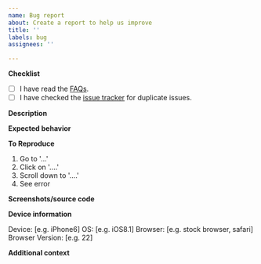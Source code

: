 ```yaml
---
name: Bug report
about: Create a report to help us improve
title: ''
labels: bug
assignees: ''

---
```


<!-- Any bugs that are not specifically related to the HubSpot Calling Extensions SDK and are more related to the HubSpot product should be filed to our support team. More information on contacting our support team can be found here (https://knowledge.hubspot.com/account/get-help-with-hubspot). -->

**Checklist**
- [ ] I have read the [FAQs](https://github.com/HubSpot/calling-extensions-sdk#faqs).
- [ ] I have checked the [issue tracker](https://github.com/HubSpot/calling-extensions-sdk/issues) for duplicate issues.

**Description**
<!-- A clear and concise description of what the bug is. -->


**Expected behavior**
<!-- A clear and concise description of what you expected to happen. -->

**To Reproduce**
<!-- Steps to reproduce the behavior. -->
1. Go to '...'
2. Click on '....'
3. Scroll down to '....'
4. See error

**Screenshots/source code**
<!-- If applicable, add screenshots or source code to help explain your problem. -->

**Device information**
<!-- An easy way to provide browser/OS information is to go to https://www.whatsmybrowser.org and paste the link you are given, or copy and paste the information in. -->
Device: [e.g. iPhone6]
OS: [e.g. iOS8.1]
Browser: [e.g. stock browser, safari]
Browser Version: [e.g. 22]

**Additional context**
<!-- Add any other context about the problem here. -->
